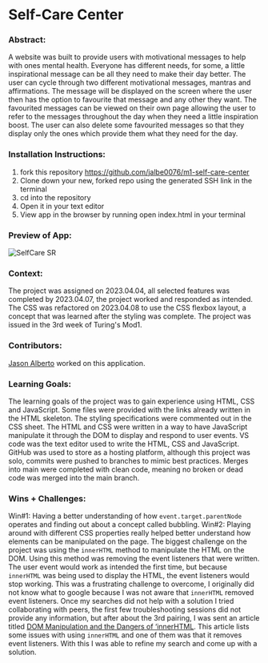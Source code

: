  # Self-Care Center 

### Abstract:
[//]: <> (Briefly describe what you built and its features. What problem is the app solving? How does this application solve that problem?)
A website was built to provide users with motivational messages to help with ones mental health. Everyone has different needs, for some, a little inspirational message can be all they need to make their day better. The user can cycle through two different motivational messages, mantras and affirmations. The message will be displayed on the screen where the user then has the option to favourite that message and any other they want. The favourited messages can be viewed on their own page allowing the user to refer to the messages throughout the day when they need a little inspiration boost. The user can also delete some favourited messages so that they display only the ones which provide them what they need for the day. 

### Installation Instructions:
[//]: <> (What steps does a person have to take to get your app cloned down and running?)
1. fork this repository https://github.com/jalbe0076/m1-self-care-center
2. Clone down your new, forked repo using the generated SSH link in the terminal
3. cd into the repository
4. Open it in your text editor
5. View app in the browser by running open index.html in your terminal

### Preview of App:
[//]: <> (Provide ONE gif or screenshot of your application - choose the "coolest" piece of functionality to show off.)
![SelfCare SR ](https://user-images.githubusercontent.com/123283073/230784493-d7f52d3f-b318-4332-b029-2b2a35b70081.gif)

### Context:
[//]: <> (Give some context for the project here. How long did you have to work on it? How far into the Turing program are you?)
The project was assigned on 2023.04.04, all selected features was completed by 2023.04.07, the project worked and responded as intended. The CSS was refactored on 2023.04.08 to use the CSS flexbox layout, a concept that was learned after the styling was complete. The project was issued in the 3rd week of Turing's Mod1. 

### Contributors:
[//]: <> (Who worked on this application? Link to their GitHubs.)
[Jason Alberto](https://github.com/jalbe0076) worked on this application. 

### Learning Goals:
[//]: <> (What were the learning goals of this project? What tech did you work with?)
The learning goals of the project was to gain experience using HTML, CSS and JavaScript.  Some files were provided with the links already written in the HTML skeleton. The styling specifications were commented out in the CSS sheet. The HTML and CSS were written in a way to have JavaScript manipulate it through the DOM to display and respond to user events. VS code was the text editor used to write the HTML, CSS and JavaScript. GitHub was used to store as a hosting platform, although this project was solo, commits were pushed to branches to mimic best practices. Merges into main were completed with clean code, meaning no broken or dead code was merged into the main branch. 

### Wins + Challenges:
[//]: <> (What are 2-3 wins you have from this project? What were some challenges you faced - and how did you get over them?)
Win#1: Having a better understanding of how `event.target.parentNode` operates and finding out about a concept called bubbling. 
Win#2: Playing around with different CSS properties really helped better understand how elements can be manipulated on the page.
The biggest challenge on the project was using the `innerHTML` method to manipulate the HTML on the DOM. Using this method was removing the event listeners that were written. The user event would work as intended the first time, but because `innerHTML` was being used to display the HTML, the event listeners would stop working. This was a frustrating challenge to overcome, I originally did not know what to google because I was not aware that `innerHTML` removed event listeners. Once my searches did not help with a solution I tried collaborating with peers, the first few troubleshooting sessions did not provide any information, but after about the 3rd pairing, I was sent an article titled [DOM Manipulation and the Dangers of ‘innerHTML](https://betterprogramming.pub/dom-manipulation-the-dangers-of-innerhtml-602f4119d905). This article lists some issues with using `innerHTML` and one of them was that it removes event listeners. With this I was able to refine my search and come up with a solution. 
